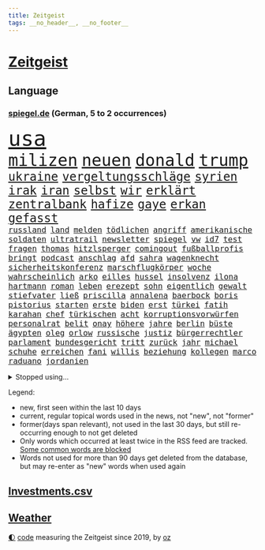 ```yaml
---
title: Zeitgeist
tags: __no_header__, __no_footer__
---
```


# [Zeitgeist](https://oliz.io/zeitgeist/)

## Language

<h3><a href="https://www.spiegel.de" target="_blank">spiegel.de</a> (German, 5 to 2 occurrences)</h3>
<p style="font-family:monospace">
<span style="font-size:32pt"><a href="news_links.html#usa" class="current">usa</a></span>
<br>
<span style="font-size:25pt"><a href="news_links.html#milizen" class="current">milizen</a></span>
<span style="font-size:25pt"><a href="news_links.html#neuen" class="current">neuen</a></span>
<span style="font-size:25pt"><a href="news_links.html#donald" class="current">donald</a></span>
<span style="font-size:25pt"><a href="news_links.html#trump" class="current">trump</a></span>
<br>
<span style="font-size:18pt"><a href="news_links.html#ukraine" class="current">ukraine</a></span>
<span style="font-size:18pt"><a href="news_links.html#vergeltungsschläge" class="new">vergeltungsschläge</a></span>
<span style="font-size:18pt"><a href="news_links.html#syrien" class="current">syrien</a></span>
<span style="font-size:18pt"><a href="news_links.html#irak" class="current">irak</a></span>
<span style="font-size:18pt"><a href="news_links.html#iran" class="current">iran</a></span>
<span style="font-size:18pt"><a href="news_links.html#selbst" class="current">selbst</a></span>
<span style="font-size:18pt"><a href="news_links.html#wir" class="current">wir</a></span>
<span style="font-size:18pt"><a href="news_links.html#erklärt" class="current">erklärt</a></span>
<span style="font-size:18pt"><a href="news_links.html#zentralbank" class="current">zentralbank</a></span>
<span style="font-size:18pt"><a href="news_links.html#hafize" class="new">hafize</a></span>
<span style="font-size:18pt"><a href="news_links.html#gaye" class="new">gaye</a></span>
<span style="font-size:18pt"><a href="news_links.html#erkan" class="new">erkan</a></span>
<span style="font-size:18pt"><a href="news_links.html#gefasst" class="current">gefasst</a></span>
<br>
<span style="font-size:12pt"><a href="news_links.html#russland" class="current">russland</a></span>
<span style="font-size:12pt"><a href="news_links.html#land" class="current">land</a></span>
<span style="font-size:12pt"><a href="news_links.html#melden" class="current">melden</a></span>
<span style="font-size:12pt"><a href="news_links.html#tödlichen" class="current">tödlichen</a></span>
<span style="font-size:12pt"><a href="news_links.html#angriff" class="current">angriff</a></span>
<span style="font-size:12pt"><a href="news_links.html#amerikanische" class="current">amerikanische</a></span>
<span style="font-size:12pt"><a href="news_links.html#soldaten" class="current">soldaten</a></span>
<span style="font-size:12pt"><a href="news_links.html#ultratrail" class="new">ultratrail</a></span>
<span style="font-size:12pt"><a href="news_links.html#newsletter" class="current">newsletter</a></span>
<span style="font-size:12pt"><a href="news_links.html#spiegel" class="current">spiegel</a></span>
<span style="font-size:12pt"><a href="news_links.html#vw" class="current">vw</a></span>
<span style="font-size:12pt"><a href="news_links.html#id7" class="new">id7</a></span>
<span style="font-size:12pt"><a href="news_links.html#test" class="current">test</a></span>
<span style="font-size:12pt"><a href="news_links.html#fragen" class="current">fragen</a></span>
<span style="font-size:12pt"><a href="news_links.html#thomas" class="current">thomas</a></span>
<span style="font-size:12pt"><a href="news_links.html#hitzlsperger" class="new">hitzlsperger</a></span>
<span style="font-size:12pt"><a href="news_links.html#comingout" class="current">comingout</a></span>
<span style="font-size:12pt"><a href="news_links.html#fußballprofis" class="new">fußballprofis</a></span>
<span style="font-size:12pt"><a href="news_links.html#bringt" class="current">bringt</a></span>
<span style="font-size:12pt"><a href="news_links.html#podcast" class="current">podcast</a></span>
<span style="font-size:12pt"><a href="news_links.html#anschlag" class="current">anschlag</a></span>
<span style="font-size:12pt"><a href="news_links.html#afd" class="current">afd</a></span>
<span style="font-size:12pt"><a href="news_links.html#sahra" class="current">sahra</a></span>
<span style="font-size:12pt"><a href="news_links.html#wagenknecht" class="current">wagenknecht</a></span>
<span style="font-size:12pt"><a href="news_links.html#sicherheitskonferenz" class="new">sicherheitskonferenz</a></span>
<span style="font-size:12pt"><a href="news_links.html#marschflugkörper" class="current">marschflugkörper</a></span>
<span style="font-size:12pt"><a href="news_links.html#woche" class="current">woche</a></span>
<span style="font-size:12pt"><a href="news_links.html#wahrscheinlich" class="current">wahrscheinlich</a></span>
<span style="font-size:12pt"><a href="news_links.html#arko" class="new">arko</a></span>
<span style="font-size:12pt"><a href="news_links.html#eilles" class="new">eilles</a></span>
<span style="font-size:12pt"><a href="news_links.html#hussel" class="new">hussel</a></span>
<span style="font-size:12pt"><a href="news_links.html#insolvenz" class="current">insolvenz</a></span>
<span style="font-size:12pt"><a href="news_links.html#ilona" class="current">ilona</a></span>
<span style="font-size:12pt"><a href="news_links.html#hartmann" class="new">hartmann</a></span>
<span style="font-size:12pt"><a href="news_links.html#roman" class="current">roman</a></span>
<span style="font-size:12pt"><a href="news_links.html#leben" class="current">leben</a></span>
<span style="font-size:12pt"><a href="news_links.html#erezept" class="current">erezept</a></span>
<span style="font-size:12pt"><a href="news_links.html#sohn" class="current">sohn</a></span>
<span style="font-size:12pt"><a href="news_links.html#eigentlich" class="current">eigentlich</a></span>
<span style="font-size:12pt"><a href="news_links.html#gewalt" class="current">gewalt</a></span>
<span style="font-size:12pt"><a href="news_links.html#stiefvater" class="new">stiefvater</a></span>
<span style="font-size:12pt"><a href="news_links.html#ließ" class="current">ließ</a></span>
<span style="font-size:12pt"><a href="news_links.html#priscilla" class="current">priscilla</a></span>
<span style="font-size:12pt"><a href="news_links.html#annalena" class="current">annalena</a></span>
<span style="font-size:12pt"><a href="news_links.html#baerbock" class="current">baerbock</a></span>
<span style="font-size:12pt"><a href="news_links.html#boris" class="current">boris</a></span>
<span style="font-size:12pt"><a href="news_links.html#pistorius" class="current">pistorius</a></span>
<span style="font-size:12pt"><a href="news_links.html#starten" class="current">starten</a></span>
<span style="font-size:12pt"><a href="news_links.html#erste" class="current">erste</a></span>
<span style="font-size:12pt"><a href="news_links.html#biden" class="current">biden</a></span>
<span style="font-size:12pt"><a href="news_links.html#erst" class="current">erst</a></span>
<span style="font-size:12pt"><a href="news_links.html#türkei" class="current">türkei</a></span>
<span style="font-size:12pt"><a href="news_links.html#fatih" class="new">fatih</a></span>
<span style="font-size:12pt"><a href="news_links.html#karahan" class="new">karahan</a></span>
<span style="font-size:12pt"><a href="news_links.html#chef" class="current">chef</a></span>
<span style="font-size:12pt"><a href="news_links.html#türkischen" class="current">türkischen</a></span>
<span style="font-size:12pt"><a href="news_links.html#acht" class="current">acht</a></span>
<span style="font-size:12pt"><a href="news_links.html#korruptionsvorwürfen" class="new">korruptionsvorwürfen</a></span>
<span style="font-size:12pt"><a href="news_links.html#personalrat" class="new">personalrat</a></span>
<span style="font-size:12pt"><a href="news_links.html#belit" class="current">belit</a></span>
<span style="font-size:12pt"><a href="news_links.html#onay" class="current">onay</a></span>
<span style="font-size:12pt"><a href="news_links.html#höhere" class="current">höhere</a></span>
<span style="font-size:12pt"><a href="news_links.html#jahre" class="current">jahre</a></span>
<span style="font-size:12pt"><a href="news_links.html#berlin" class="current">berlin</a></span>
<span style="font-size:12pt"><a href="news_links.html#büste" class="current">büste</a></span>
<span style="font-size:12pt"><a href="news_links.html#ägypten" class="current">ägypten</a></span>
<span style="font-size:12pt"><a href="news_links.html#oleg" class="new">oleg</a></span>
<span style="font-size:12pt"><a href="news_links.html#orlow" class="new">orlow</a></span>
<span style="font-size:12pt"><a href="news_links.html#russische" class="current">russische</a></span>
<span style="font-size:12pt"><a href="news_links.html#justiz" class="current">justiz</a></span>
<span style="font-size:12pt"><a href="news_links.html#bürgerrechtler" class="current">bürgerrechtler</a></span>
<span style="font-size:12pt"><a href="news_links.html#parlament" class="current">parlament</a></span>
<span style="font-size:12pt"><a href="news_links.html#bundesgericht" class="current">bundesgericht</a></span>
<span style="font-size:12pt"><a href="news_links.html#tritt" class="current">tritt</a></span>
<span style="font-size:12pt"><a href="news_links.html#zurück" class="current">zurück</a></span>
<span style="font-size:12pt"><a href="news_links.html#jahr" class="current">jahr</a></span>
<span style="font-size:12pt"><a href="news_links.html#michael" class="current">michael</a></span>
<span style="font-size:12pt"><a href="news_links.html#schuhe" class="new">schuhe</a></span>
<span style="font-size:12pt"><a href="news_links.html#erreichen" class="current">erreichen</a></span>
<span style="font-size:12pt"><a href="news_links.html#fani" class="new">fani</a></span>
<span style="font-size:12pt"><a href="news_links.html#willis" class="new">willis</a></span>
<span style="font-size:12pt"><a href="news_links.html#beziehung" class="current">beziehung</a></span>
<span style="font-size:12pt"><a href="news_links.html#kollegen" class="current">kollegen</a></span>
<span style="font-size:12pt"><a href="news_links.html#marco" class="current">marco</a></span>
<span style="font-size:12pt"><a href="news_links.html#raduano" class="new">raduano</a></span>
<span style="font-size:12pt"><a href="news_links.html#jordanien" class="current">jordanien</a></span>
</p>
<details>
<summary>Stopped using...</summary>
<p class="former" style="font-size:12pt">
ermittlungen(1198) diktator(1197) hinterlassen(1197) coronakrise(1196) schoss(1196) verzweifelt(1196) xi(1196) alpen(1195) geboren(1195) illegale(1195) ließen(1195) quartal(1195) amsterdam(1194) beispielen(1194) blicken(1194) botschaften(1194) kolumnist(1194) kraftvoll(1194) leisten(1194) neuem(1194) unbekannten(1194) zuversicht(1194) afrika(1193) bull(1193) red(1193) sicherte(1193) dementiert(1192) erlitten(1192) for(1192) verlierer(1192) zuge(1192) befürchten(1191) digitalisierung(1191) geriet(1191) gewaltige(1191) hotel(1191) material(1191) positive(1191) still(1191) uhr(1191) voran(1191) bewährungsstrafe(1190) lastwagen(1190) sexueller(1190) szenen(1190) tests(1190) zivilisten(1190) 400(1189) gebrochen(1189) homeoffice(1189) lobt(1189) tschechien(1189) aktuell(1188) informationen(1188) kostet(1188) nigeria(1188) stürmer(1188) who(1188) 31(1187) belasten(1187) historische(1187) langen(1187) maßnahme(1187) weltwirtschaft(1187) dreimal(1186) fliehen(1186) hotels(1186) leid(1186) schwangere(1186) bürgermeisterin(1185) meinem(1185) börse(1184) konflikte(1184) mieter(1184) schicken(1184) verbessert(1184) aufgehoben(1183) feuerwehrleute(1183) kontakte(1183) leichen(1183) pflanzen(1183) regt(1183) satz(1183) verspielt(1183) fortgesetzt(1182) jüngere(1182) überholt(1182) oppositionelle(1181) entsetzt(1180) küstenwache(1180) venezuela(1180) zerstören(1178) affäre(1177) aufgenommen(1177) ebenso(1176) taliban(1174) monats(1173) spiegelumfrage(1172) vorgänger(1170) rollt(1169) aufgetaucht(1167) erstochen(1167) ausgesetzt(1166) auseinandersetzung(1163) sportler(1162) automatisch(1161) retter(1161) fortsetzung(1160) afrikas(1154) kontert(1143) ausgetragen(1138) teuren(1137) leiter(1108) berichtete(1105) niederländer(1092) orte(1037) politikern(1030) rumänien(1012) waldbrände(969) 38(960) videoaufnahmen(957) flohen(955) serbien(953) 72(919) landsleute(903) flut(900) gesund(899) ausgefallen(898) 120(894) zerstörten(892) börsen(872) schlafen(866) world(865) getöteten(857) dokumentiert(839) rosa(810) hals(808) roth(801) härte(799) militärischen(782) museen(779) stephen(775) sank(772) brennt(765) geschah(748) symbol(748) propaganda(746) verpflichtung(746) hinzu(744) match(732) bonn(729) geplatzt(728) überzeugung(713) 49(711) gastbeitrag(711) einheit(710) verantwortlichen(701) abseits(697) sklaverei(683) zugenommen(681) baustelle(674) gebiete(674) kriegsverbrechen(672) finnische(671) eingetroffen(670) günstige(661) beben(658) besetzten(653) fernen(640) ertrinken(635) vermisster(632) ufer(630) erfurt(616) trocken(613) unterlag(613) unterliegt(611) 110(595) jugendlicher(589) tiefer(588) joshua(586) paderborn(586) irgendwann(581) zulassung(581) älter(568) verstoßen(566) 16jähriger(565) image(562) islamisten(557) olympiasieger(555) legal(551) zuhause(549) chinesen(544) innenstadt(544) umweltschützer(539) träume(536) globalen(534) zivile(532) raten(523) grab(520) pleiten(520) wunderbar(518) amerikanischer(515) sicherer(515) ukrainerusslandnews(515) menschheit(514) jude(506) verstöße(504) ereignet(496) dunkle(493) feierten(490) freigegeben(488) aufholjagd(487) branchen(486) zimmer(479) eingeschaltet(478) dokumentieren(477) sohnes(474) kompliziert(472) niederlagen(472) belege(464) knappe(463) schmeckt(461) katze(460) schauplatz(458) deuten(456) taucher(451) karriereberaterin(448) schwarzer(446) überzeugte(443) aussichten(436) spielzeug(436) pistole(430) reichlich(427) adolf(425) gleise(425) ausgemacht(424) verunsichert(421) gedroht(415) serbische(414) wein(408) mexikanischen(403) vermeldet(402) vulkan(399) fachkräften(396) überstanden(393) freunden(391) überschritten(391) tauchte(390) leblos(388) professionell(388) brettspiele(387) nizza(386) rammt(385) kulturstaatsministerin(383) venedig(383) kongo(382) heimische(381) veränderte(381) lockt(378) umstrittener(378) nannte(377) passanten(376) dieb(375) interessante(375) flasche(371) statistik(371) sachsens(370) erleidet(368) aussieht(367) prozesse(367) rivale(363) befasst(359) fahrbahn(356) republikanische(355) weimar(353) gravierende(351) inseln(351) islamistischen(351) günstigen(349) gedemütigt(347) schweres(345) unruhe(342) anderswo(340) 46(339) angezündet(336) karin(336) verschwundenen(333) 130(332) coup(332) geschnappt(331) außergewöhnlich(328) berlinkreuzberg(326) kommentare(326) uhren(325) warnte(324) verstoß(320) norditalien(315) verkäufer(315) blüht(313) kreuz(312) betreiben(311) fließen(310) verstand(310) wänden(310) 15jährigen(309) leuchten(307) wach(306) bier(303) hellt(303) ebrahim(301) wanderer(301) überwunden(301) hohes(300) flop(299) elbe(297) radsport(297) kollidiert(295) erschaffen(294) hauseigentümer(294) geflüchtet(293) überflutungen(293) wrack(292) gefangen(291) li(291) gründung(290) hakenkreuze(290) höhenflug(290) glas(288) 13jährige(287) prosieben(284) drohte(281) feierlichkeiten(276) flüchtende(275) gemälde(275) fußballverband(274) klares(274) kuss(274) set(274) solaranlagen(274) keinerlei(273) nirgendwo(273) sichere(273) aufschwung(272) basketballer(272) heimatstadt(271) prämien(271) trümmerfeld(270) alarmbereitschaft(269) urlauber(268) unterschiedlichen(267) versuchter(267) beine(266) eingeschlagen(266) konkret(266) ausgehen(263) kolleginnen(263) lebenszeichen(263) erneuern(262) 13jähriger(261) christen(261) trikot(261) optimismus(260) überfahren(260) buchen(259) explodiert(255) evakuierungen(254) yoga(254) mühe(253) ken(250) traurige(250) raisi(245) branchenverband(243) gelernt(243) schiffen(243) zwischendurch(241) drohnenangriffe(240) heiklen(237) überflutete(237) schlagabtausch(236) bestritten(235) einwanderung(234) achtjährige(232) blicke(231) mobilität(231) rekrutiert(229) wärme(229) kronprinz(227) qualifiziert(227) scott(227) website(227) spielerin(226) verweis(226) cool(225) saudische(225) hitzewellen(224) brandstiftung(223) gesamtführung(223) gestrandet(222) leichte(222) luftangriffen(222) primož(222) roglič(222) elend(221) gasspeicher(221) budget(219) familienvater(218) frühestens(218) gelte(218) unfallort(218) bremse(217) politologe(217) älterer(217) vučić(213) überprüft(212) fasziniert(211) festgestellt(211) anschluss(210) lagern(210) philosoph(209) zwanzig(209) gündoğan(208) bunter(207) abgeschoben(206) polizeigewahrsam(205) schleppend(205) plakate(203) steve(203) auswahl(202) hergestellt(201) seenot(201) fällig(199) spaghetti(198) speziellen(198) warnungen(198) ärmelkanal(198) entsprechend(197) geeignet(197) jemanden(197) schlichten(197) tierwohl(197) weltkulturerbe(197) dunkelsten(196) eindringen(196) selbstoptimierung(194) besiegen(192) düsseldorfer(191) selbstbewusst(188) leuchtet(185) stockt(185) verdankt(185) bodensee(184) clemens(184) überschwemmt(184) leitartikel(183) zweitgrößten(183) geklettert(182) klassische(182) vorort(182) zwölfjährige(180) tagessieg(178) belästigungen(177) brandmauer(177) palästinensische(176) behrens(175) sicherheitsmaßnahmen(175) metropole(174) führungswechsel(173) geflohen(173) vollen(173) immobilienmarkt(172) nächster(171) reservisten(170) service(170) butter(169) iphone(169) psyche(169) überweisen(169) belohnt(167) pyrotechnik(166) gefährliches(163) gezündet(163) liebeskummer(163) maximal(163) erschweren(161) schiene(160) lehnte(159) widersprüchliche(159) genossen(158) küsten(158) algerien(156) entwicklungshilfe(156) monatelange(156) ernten(155) repression(155) schmerzhaften(155) überstunden(155) geschätzt(154) mysteriösen(154) fahrschein(153) bestens(152) dauerte(152) flügel(152) lotto(152) überqueren(152) besuchte(151) fußballerin(151) matsch(151) populär(151) gregor(150) gysi(150) rassismusvorwürfe(150) rutschte(149) hausarrest(148) hebel(148) konjunkturflaute(148) passau(147) raumfahrer(147) sichergestellt(147) birmingham(145) usschauspielerin(145) bedeutende(144) beispiellosen(144) stieß(143) judenhass(142) vorstände(142) wahrzeichen(142) 1989(141) allgäuer(141) flüsse(140) inhaber(140) arbeitskräftemangel(139) bürgerinnen(139) gamer(138) hühner(138) nowitzki(137) publikums(137) sekt(137) bedauert(136) technisch(136) knacken(135) zypern(135) neubauten(134) schwänzen(134) arbeitszeiterfassung(133) checker(133) johann(133) tobi(133) usbundesstaaten(133) überlegt(133) kontrollverlust(132) sperrte(132) nachteile(131) rufe(131) schusswaffenangriff(131) zweitgrößte(131) uswahl(130) weltmeistertitel(130) beliebtesten(129) disziplin(129) schwester(129) thiel(129) ausgeweitet(128) kassel(128) gleicht(127) traurigen(127) abgesetzt(126) explodierte(126) nötige(126) rückenschmerzen(126) antisemitischen(123) autounfall(122) überraschungen(122) königspaar(121) schlechtesten(121) spielfilm(121) glänzt(120) heutzutage(120) kapitolsturm(120) glasfaser(119) muslimische(119) polizeiwache(119) verspielte(119) engländer(118) serbiens(117) wankt(117) jubiläum(116) aufwendig(115) streamen(115) entertainment(114) kürt(113) perfides(113) kimmich(112) völkerrecht(112) aufgebrochen(111) dankbar(111) hartnäckig(111) roll(111) isst(110) mehrmals(110) kritikerin(109) millionensumme(108) älterwerden(108) 54jähriger(107) krimineller(107) spurlos(107) whisky(107) generationen(106) sonnen(106) verbrennungen(106) hitzigen(105) längerem(105) profiteure(105) seeblockade(105) singen(105) beschuldigen(104) geiger(104) geschenke(104) naomi(104) produktionsfirma(104) ägyptens(104) frauenquote(103) kanadier(103) pflegte(103) asylbewerbern(102) raumstation(102) sechsjähriger(102) hilfsgüter(101) zentralrat(101) industrieverband(100) überfüllt(100) enormen(99) schafften(99) ablegen(98) rekordzahl(98) 41jährige(97) 67jährige(97) blinder(97) flieht(97) fähigkeiten(97) gerechnet(97) knappen(97) osteuropa(97) belgrad(96) haftbefehle(95) tante(95) befanden(94) galatasaray(94) klassischen(94) preisbremsen(94) ausfälle(92) jüngster(92) philippinische(92) arzttermine(91) bedeutendes(91) bettwanzen(91) stimmte(91) absicht(90) angerufen(90) augenmerk(90) bauten(90) champagner(90) chrupalla(90) dividenden(90) gerätselt(90) gesteuert(90) immobilienkauf(90) komponente(90) terzić(90) tino(90) überspringt(90) anspannung(89) borahansgrohe(89) einsätzen(89) girosieger(89) glänzend(89) kriegen(89) leistete(89) mexikos(89) verweht(89) waffenverbot(89) erdstößen(88) erkenntnis(88) ernähren(88) inselkette(88) kinderreisepass(88) kommissarin(88) landesweit(88) q(88) rock(88) verhaftungen(88) größenwahn(87) höchster(87) pragmatismus(87) rutschen(87) schuster(87) spielberg(87) weiterem(87) wettbewerben(87) zentralrats(87) überwiegend(87) diplomatie(86) fahrwerk(86) heizt(86) niedergelassenen(86) tierarzt(86) 1100(85) pegel(85) solidarisierte(85) überraschende(85) afghanischen(84) aston(84) gezählt(84) thronfolger(84) 45000(83) ausreisen(83) produzenten(83) reisegruppen(83) unvollendete(83) dreistellige(82) horrorszenen(82) kriegsschäden(82) sofia(82) hamaskommandeur(81) maren(81) sommerspiele(81) ssv(81) terrororganisation(81) erlangen(80) knast(80) overtourism(80) zärtlichkeit(80) zölle(80) anwohnern(79) auseinandersetzungen(79) bosse(79) heiligabend(79) jahrelange(79) propalästinensische(79) zugesetzt(79) awdijiwka(78) kilo(78) nachbar(78) steuerte(78) aufrüstung(77) gezerrt(77) tödliches(77) architekt(76) bulgariens(76) eingedrungen(76) enthält(76) israelgazanews(76) kampfbrigade(76) vegan(76) afghanen(75) afghaninnen(75) grünenabgeordnete(75) hamasgeiseln(75) inspiration(75) israelisches(75) molotowcocktails(75) raab(75) bridge(74) bundeskanzlers(74) freundes(74) greifswald(74) praxen(74) universitäten(74) zerstörungen(74) besucherinnen(73) reuter(73) tunnelsystem(73) abhanden(72) attraktiver(72) führerscheinprüfung(72) oberstdorf(72) qualitäten(72) sturmflut(72) bet(71) dokument(71) strategien(71) zuneigung(71) agiert(70) basketballfans(70) dauereinsatz(70) hilfslieferungen(70) konflikten(70) türkischer(70) unterwerfen(70) auflöst(69) briefträger(69) planungsbeschleunigung(69) akte(68) kritischer(68) neigen(68) sonderregel(68) kindliche(67) eintreten(66) eskalationen(66) feuerwerk(66) kommissar(66) kulturminister(66) meinungen(66) nordseeküste(66) schwört(66) vorräte(66) zahlreicher(66) kiboom(65) muslimen(65) durchbricht(64) facht(64) jobwechsel(64) maine(64) mccann(64) nbasaison(64) rekordverdächtiges(64) stühle(64) verpackungsmüll(64) 28jährige(63) 29jähriger(63) amateurvideos(63) bombardements(63) gestein(63) markige(63) shitstorm(63) vorüber(63) basketballliga(62) friedlich(62) gebäudes(62) kampfdrohnen(62) kanzlerkandidatur(62) pfand(62) websites(62) wohnkosten(62) henning(61) matthew(61) murks(61) perry(61) ukrainehilfe(61) umgestaltet(61) unglücklich(61) wecken(61) abwärts(60) arbeitsrecht(60) ballon(60) eröffnete(60) häftlinge(60) häme(60) jedermann(60) mühsam(60) rentnerin(60) werbefrei(60) 19jährige(59) bewacht(59) economist(59) elbtowers(59) kasachstan(59) mangelndes(59) spionagesatelliten(59) südchinesisches(59) ware(59) zeitgemäß(59) 218(58) flüchtlingsdebatte(58) nuklearwaffen(58) wegfallen(58) freundliche(57) hirn(57) veränderung(57) vorurteile(57) wertvollste(57) ähnliches(57) ausländer(56) banner(56) benkos(56) lennon(56) millionenpublikum(56) vertretungen(56) immobilienkäufer(55) lernte(55) verschicken(55) allermeisten(54) gil(54) staatsaffäre(54) bundespolitik(53) gerüstet(53) grau(53) knackt(53) risotto(53) streaming(53) boomende(52) erdgasspeicher(52) hamasmassaker(52) kampfeinsatz(52) reanimation(52) tarifverträge(52) erschütterungen(51) vorlagen(51) wachsamkeit(51) altenheim(50) eier(50) empire(50) hausfriedensbruchs(50) konfetti(50) muhammad(50) wisconsin(50) einsame(49) gewaltsam(49) gießen(49) gratis(49) kinofilm(49) stichwaffe(49) xvi(49) beendete(48) emilia(48) five(48) schiffswrack(48) siegerin(48) traditionelle(48) vermehren(48) weins(48) zerschlagung(48) albanischen(47) beugen(47) elektroautobauer(47) geheimnisse(47) hamaszentrale(47) indiana(47) toleranz(47) abgekommen(46) basketballspiel(46) flugzeugunglück(46) klimaproteste(46) liberia(46) zerbröselt(46) zugreifen(46) zuschauen(46) bundestags(45) gesunkenen(45) großzügig(45) kündigungen(45) personalwechsel(45) routen(45) abschiedsbrief(44) angespült(44) giffey(44) kopfschmerzen(44) polnischer(44) vorjahren(44) übelkeit(44) balanceakt(43) bedrohliche(43) clarke(43) jacob(43) kapitän(43) kriegsgebiet(43) ladens(43) ordnen(43) spurensuche(43) timing(43) bestraft(42) geboten(42) küstenstreifen(42) projekten(42) sammelte(42) ultimatum(42) verächtlich(42) foren(41) gottschalks(41) kalabrien(41) knallt(41) magnetschwebebahnen(41) denkwürdigsten(40) texten(40) vinylplatten(40) bewiesen(39) irrational(39) milder(39) bekenntnis(38) bewohnern(38) dwd(38) kommunalwahl(38) nannten(38) pizza(38) räume(38) rücksicht(38) spannendes(38) fehltage(37) hauswand(37) prostitution(37) verließ(37) flüchtlingstrecks(36) langwierige(36) passagen(36) passagiermaschine(36) pisregierung(36) starkem(36) straftäter(36) stralsund(36) einzog(35) rückläufig(35) touchscreens(35) unerträglich(35) wird's(35) empfänger(34) hochrangiger(34) läden(34) nervige(34) usmilitärstützpunkte(34) welch(34) 25jähriger(33) durchsuchten(33) regierender(33) shirin(33) tiefpunkt(33) vergleichsweise(33) blutiger(32) herzschmerz(32) mitsamt(32) raymond(32) titelkandidaten(32) beigesteuert(31) bushaltestelle(31) kindererziehung(31) suchtforscher(31) unwahrscheinlich(31) ausgebüxte(30) bahntunnel(30) effektive(30) finanzen(30) hintergründen(30) ladesäule(30) marburg(30) schusswunden(30) bootsmigranten(29) cookies(29) kissinger(29) weihnachtsbaum(29) zuversichtlich(29) beeindruckte(28) professionelle(28) rathaus(28) schatz(28) zeitdruck(28) clark(27) dienstwagen(27) erinnerung(27) geschäftsmodelle(27) stationen(27) 63jähriger(26) betrachtung(26) erhöhter(26) getränk(26) kulturelle(26) lego(26) lesern(26) strompreisen(26) stürmisch(26) tannenbaum(26) arbeitgebern(25) hauptinsel(25) permanent(25) thorsten(25) antritt(24) böllerverbot(24) dinner(24) geburten(24) grundgesetzänderung(24) weihnachtsfest(24) weihnachtsmann(24) ermittlungsverfahren(23) inspirieren(23) rennt(23) silvesterfeuerwerk(23) zögert(23) blank(22) machtwechsel(22) schmuckstück(22) schottergärten(22) signainsolvenz(22) wesentliche(22) highlights(21) malte(21) massenkarambolage(21) topform(21) zufälle(21) überragende(21) bildgenerator(20) füllen(20) ginge(20) handelsroute(20) mütterlichen(20) skandinavien(20) tarife(20) edin(19) ethan(19) gefährde(19) jacksonville(19) jaguars(19) randalierer(19) tierische(19) abende(18) frauenleiche(18) geleitet(18) halt(18) iss(18) regnet(18) strafkolonie(18) boerne(17) finnlands(17) getötetem(17) raubüberfällen(17) superfoods(17) containerschiff(16) kameramann(16) minden(16) spielzeit(16) titelkandidat(16) anschlagspläne(15) belastungen(15) berufsalltag(15) diesjährige(15) paulis(15) ausläuft(14) gewehrt(14) ikea(14) rumäniens(14) skilangläuferin(14) spiegelleserinnen(14) zunehmende(14) bengvir(13) dauerzustand(13) nahles(13) ogc(13) plottwists(13) provinzen(13) unterm(13) 10000punktemarke(12) ally(12) best(12) bootsunglück(12) festtagen(12) pally(12) touren(12) della(11) entführungen(11) neuerliche(11) passte(11) santa(11) wahlzettel(11)
</p>
</details>
<p>Legend:
<ul>
<li><span class="new">new</span>, first seen within the last 10 days</li>
<li><span class="current">current</span>, regular topical words used in the news, not "new", not "former"</li>
<li><span class="former">former(days span relevant)</span>, not used in the last 30 days, but still re-occurring enough to not get deleted</li>
<li>Only words which occurred at least twice in the RSS feed are tracked. <a href="language/filters.py">Some common words are blocked</a></li>
<li>Words not used for more than 90 days get deleted from the database, but may re-enter as "new" words when used again</li>
</ul>
</p>

## [Investments](investments.html)[.csv](investments.csv)

## [Weather](weather.html)

<footer>
<a href="javascript:toggleTheme()" class="nav">🌓</a>
<a href="https://github.com/ooz/zeitgeist">code</a> measuring the Zeitgeist since 2019, by <a href="https://oliz.io">oz</a>
</footer>
